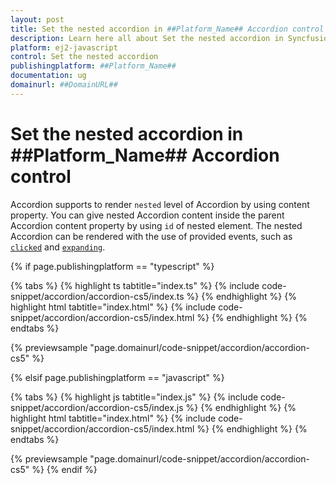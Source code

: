 ```yaml
---
layout: post
title: Set the nested accordion in ##Platform_Name## Accordion control | Syncfusion
description: Learn here all about Set the nested accordion in Syncfusion ##Platform_Name## Accordion control of Syncfusion Essential JS 2 and more.
platform: ej2-javascript
control: Set the nested accordion 
publishingplatform: ##Platform_Name##
documentation: ug
domainurl: ##DomainURL##
---
```


# Set the nested accordion in ##Platform_Name## Accordion control

Accordion supports to render `nested` level of Accordion by using content property. You can give nested Accordion content inside the parent Accordion content property by using `id` of nested element. The nested Accordion can be rendered with the use of provided events, such as [`clicked`](../../api/accordion#clicked) and [`expanding`](../../api/accordion#expanding).

{% if page.publishingplatform == "typescript" %}

 {% tabs %}
{% highlight ts tabtitle="index.ts" %}
{% include code-snippet/accordion/accordion-cs5/index.ts %}
{% endhighlight %}
{% highlight html tabtitle="index.html" %}
{% include code-snippet/accordion/accordion-cs5/index.html %}
{% endhighlight %}
{% endtabs %}
        
{% previewsample "page.domainurl/code-snippet/accordion/accordion-cs5" %}

{% elsif page.publishingplatform == "javascript" %}

{% tabs %}
{% highlight js tabtitle="index.js" %}
{% include code-snippet/accordion/accordion-cs5/index.js %}
{% endhighlight %}
{% highlight html tabtitle="index.html" %}
{% include code-snippet/accordion/accordion-cs5/index.html %}
{% endhighlight %}
{% endtabs %}

{% previewsample "page.domainurl/code-snippet/accordion/accordion-cs5" %}
{% endif %}